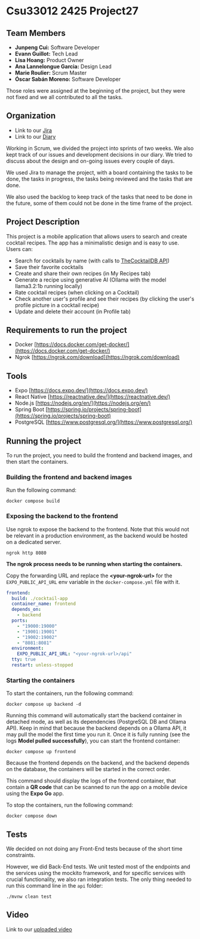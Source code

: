 # Csu33012 2425 Project27

## Team Members

- **Junpeng Cui:** Software Developer
- **Evann Guillot:** Tech Lead
- **Lisa Hoang:** Product Owner
- **Ana Lannelongue Garcia:** Design Lead
- **Marie Roulier:** Scrum Master
- **Óscar Sabán Moreno:** Software Developer

Those roles were assigned at the beginning of the project, but they were not fixed and we all contributed to all the tasks.

## Organization

- Link to our [Jira](https://tcd-team-cocktail27.atlassian.net/jira/software/projects/COC/boards/1)
- Link to our [Diary](diary.md)

Working in Scrum, we divided the project into sprints of two weeks.
We also kept track of our issues and development decisions in our diary. We tried to discuss about the design and on-going issues every couple of days.

We used Jira to manage the project, with a board containing the tasks to be done, the tasks in progress, the tasks being reviewed and the tasks that are done.

We also used the backlog to keep track of the tasks that need to be done in the future, some of them could not be done in the time frame of the project.

## Project Description

This project is a mobile application that allows users to search and create cocktail recipes.
The app has a minimalistic design and is easy to use.
Users can:

- Search for cocktails by name (with calls to [TheCocktailDB API](https://www.thecocktaildb.com/api.php))
- Save their favorite cocktails
- Create and share their own recipes (in My Recipes tab)
- Generate a recipe using generative AI (Ollama with the model llama3.2:1b running locally)
- Rate cocktail recipes (when clicking on a Cocktail)
- Check another user's profile and see their recipes (by clicking the user's profile picture in a cocktail recipe)
- Update and delete their account (in Profile tab)

## Requirements to run the project

- Docker [https://docs.docker.com/get-docker/](https://docs.docker.com/get-docker/)
- Ngrok [https://ngrok.com/download](https://ngrok.com/download)

## Tools

- Expo [https://docs.expo.dev/](https://docs.expo.dev/)
- React Native [https://reactnative.dev/](https://reactnative.dev/)
- Node.js [https://nodejs.org/en/](https://nodejs.org/en/)
- Spring Boot [https://spring.io/projects/spring-boot](https://spring.io/projects/spring-boot)
- PostgreSQL [https://www.postgresql.org/](https://www.postgresql.org/)

## Running the project

To run the project, you need to build the frontend and backend images, and then start the containers.

### Building the frontend and backend images

Run the following command:

```shell
docker compose build
```

### Exposing the backend to the frontend

Use ngrok to expose the backend to the frontend.
Note that this would not be relevant in a production environment, as the backend would be hosted on a dedicated server.

```shell
ngrok http 8080
```

**The ngrok process needs to be running when starting the containers.**

Copy the forwarding URL and replace the **\<your-ngrok-url\>** for the `EXPO_PUBLIC_API_URL` env variable in the `docker-compose.yml` file with it.

```yaml
frontend:
  build: ./cocktail-app
  container_name: frontend
  depends_on:
    - backend
  ports:
    - "19000:19000"
    - "19001:19001"
    - "19002:19002"
    - "8081:8081"
  environment:
    EXPO_PUBLIC_API_URL: "<your-ngrok-url>/api"
  tty: true
  restart: unless-stopped
```

### Starting the containers

To start the containers, run the following command:

```shell
docker compose up backend -d
```

Running this command will automatically start the backend container in detached mode, as well as its dependencies (PostgreSQL DB and Ollama API).
Keep in mind that because the backend depends on a Ollama API, it may pull the model the first time you run it.
Once it is fully running (see the logs **Model pulled successfully**), you can start the frontend container:

```shell
docker compose up frontend
```

Because the frontend depends on the backend, and the backend depends on the database, the containers will be started in the correct order.

This command should display the logs of the frontend container, that contain a **QR code** that can be scanned to run the app on a mobile device using the **Expo Go** app.

To stop the containers, run the following command:

```shell
docker compose down
```

## Tests

We decided on not doing any Front-End tests because of the short time constraints.

However, we did Back-End tests.
We unit tested most of the endpoints and the services using the mockito framework, and for specific services with crucial functionality, we also ran integration tests.
The only thing needed to run this command line in the `api` folder:

```shell
./mvnw clean test
```

## Video

Link to our [uploaded video](https://media.heanet.ie/page/6888d0a125d54c50b24a12a0a0819e59)
